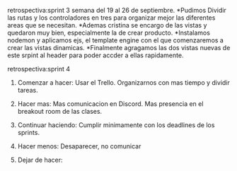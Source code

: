 retrospectiva:sprint 3
semana del 19 al 26 de septiembre.
*Pudimos Dividir las rutas y los controladores en tres para organizar mejor las diferentes areas que se necesitan.
*Ademas cristina se encargo de las vistas y quedaron muy bien, especialmente la de crear producto.
*Instalamos nodemon y aplicamos ejs, el template engine con el que comenzaremos a crear las vistas dinamicas.
*Finalmente agragamos las dos vistas nuevas de este srpint al header para poder accder a ellas rapidamente.

retrospectiva:sprint 4

1. Comenzar a hacer: Usar el Trello. Organizarnos con mas tiempo y dividir tareas.

2. Hacer mas: Mas comunicacion en Discord. Mas presencia en el breakout room de las clases.

3. Continuar haciendo: Cumplir minimamente con los deadlines de los sprints.

4. Hacer menos: Desaparecer, no comunicar

5. Dejar de hacer:
